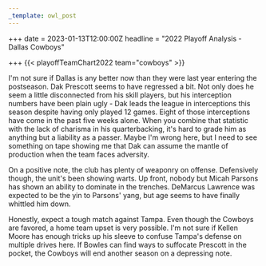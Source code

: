 ```yaml
---
_template: owl_post
---
```


+++
date = 2023-01-13T12:00:00Z
headline = "2022 Playoff Analysis - Dallas Cowboys"

+++
{{< playoffTeamChart2022 team="cowboys" >}}

I'm not sure if Dallas is any better now than they were last year entering the postseason. Dak Prescott seems to have regressed a bit. Not only does he seem a little disconnected from his skill players, but his interception numbers have been plain ugly -  Dak leads the league in interceptions this season despite having only played 12 games. Eight of those interceptions have come in the past five weeks alone. When you combine that statistic with the lack of charisma in his quarterbacking, it's hard to grade him as anything but a liability as a passer. Maybe I'm wrong here, but I need to see something on tape showing me that Dak can assume the mantle of production when the team faces adversity.

On a positive note, the club has plenty of weaponry on offense. Defensively though, the unit's been showing warts. Up front, nobody but Micah Parsons has shown an ability to dominate in the trenches. DeMarcus Lawrence was expected to be the yin to Parsons' yang, but age seems to have finally whittled him down.

Honestly, expect a tough match against Tampa. Even though the Cowboys are favored, a home team upset is very possible. I'm not sure if Kellen Moore has enough tricks up his sleeve to confuse Tampa's defense on multiple drives here. If Bowles can find ways to suffocate Prescott in the pocket, the Cowboys will end another season on a depressing note.
